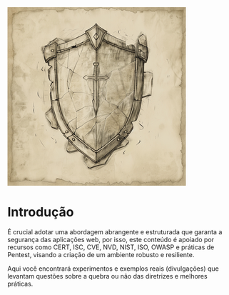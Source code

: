 [![Aegis](../images/aegis/logo.png)](intro.md)

# Introdução
É crucial adotar uma abordagem abrangente e estruturada que garanta a segurança das aplicações web, por isso, este conteúdo
é apoiado por recursos como CERT, ISC, CVE, NVD, NIST, ISO, OWASP e práticas de Pentest, visando a criação de um ambiente 
robusto e resiliente. 

Aqui você encontrará experimentos e exemplos reais (divulgações) que levantam questões sobre a quebra ou não das diretrizes e 
melhores práticas.
